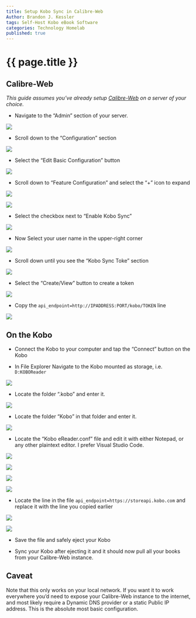 ```yaml
---
title: Setup Kobo Sync in Calibre-Web
Author: Brandon J. Kessler
tags: Self-Host Kobo eBook Software
categories: Technology Homelab
published: true
---
```


<h1>{{ page.title }}</h1>

## Calibre-Web

_This guide assumes you’ve already setup [Calibre-Web](https://github.com/janeczku/calibre-web) on a server of your choice._
<!--more-->
-   Navigate to the “Admin” section of your server.

![](/assets/screenshots/msedge_sIXDsR3doT-1.png)

-   Scroll down to the “Configuration” section

![](/assets/screenshots/msedge_xAuLuJIrrQ.png)

-   Select the “Edit Basic Configuration” button

![](/assets/screenshots/msedge_OLiI9HIxZg.png)

-   Scroll down to “Feature Configuration” and select the “+” icon to expand

![](/assets/screenshots/msedge_Ui96An4ll2.png)

![](/assets/screenshots/msedge_CDB8Q9UgTQ.png)

-   Select the checkbox next to “Enable Kobo Sync”

![](/assets/screenshots/msedge_tmUARuEXsZ.png)

-   Now Select your user name in the upper-right corner

![](/assets/screenshots/msedge_97dKor2r0E.png)

-   Scroll down until you see the “Kobo Sync Toke” section

![](/assets/screenshots/msedge_uckSaeoz4Z.png)

-   Select the “Create/View” button to create a token

![](/assets/screenshots/msedge_AsBFUGZpQX.png)

-   Copy the `api_endpoint=http://IPADDRESS:PORT/kobo/TOKEN` line

![](/assets/screenshots/msedge_C1AS8CPFUy.png)

## On the Kobo

-   Connect the Kobo to your computer and tap the “Connect” button on the Kobo

-   In File Explorer Navigate to the Kobo mounted as storage, i.e. `D:KOBOReader`

![](/assets/screenshots/explorer_5LiLIGlUrH-1.png)

-   Locate the folder “.kobo” and enter it.

![](/assets/screenshots/explorer_PUrK2BQkxi.png)

-   Locate the folder “Kobo” in that folder and enter it.

![](/assets/screenshots/explorer_OGwfWgZibE.png)

-   Locate the “Kobo eReader.conf” file and edit it with either Notepad, or any other plaintext editor. I prefer Visual Studio Code.

![](/assets/screenshots/explorer_5WAga41Nlt.png)

![](/assets/screenshots/explorer_V9ViypzsOU.png)

![](/assets/screenshots/explorer_CNN7cjwN6m.png)

![](/assets/screenshots/explorer_aZsQg4KKnw.png)

-   Locate the line in the file `api_endpoint=https://storeapi.kobo.com` and replace it with the line you copied earlier

![](/assets/screenshots/Code_aeldyUYhLW.png)

![](/assets/screenshots/Code_7KMjf5aPvu.png)

-   Save the file and safely eject your Kobo

-   Sync your Kobo after ejecting it and it should now pull all your books from your Calibre-Web instance.

## Caveat

Note that this only works on your local network. If you want it to work everywhere you’d need to expose your Calibre-Web instance to the internet, and most likely require a Dynamic DNS provider or a static Public IP address. This is the absolute most basic configuration.